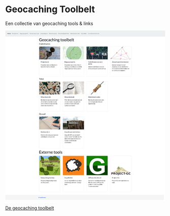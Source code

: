 # Geocaching Toolbelt
Een collectie van geocaching tools & links

![screenshot](screenshots/index.png)

[De geocaching toolbelt](https://geocachingtoolbelt.nl)
